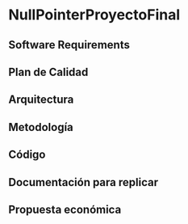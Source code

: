 # NullPointerProyectoFinal

##  Software Requirements
## Plan de Calidad
## Arquitectura
## Metodología
## Código
## Documentación para replicar
## Propuesta económica
